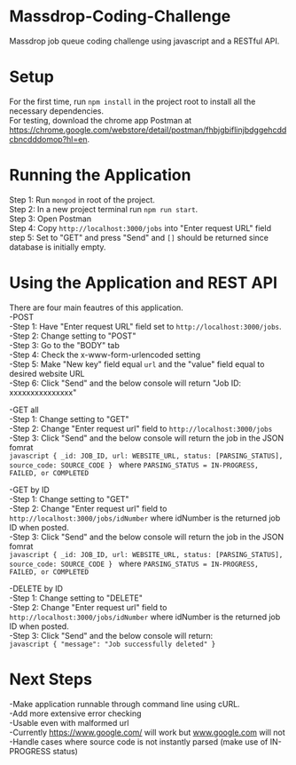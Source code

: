 # Massdrop-Coding-Challenge
Massdrop job queue coding challenge using javascript and a RESTful API.

# Setup
For the first time, run `npm install` in the project root to install all the necessary dependencies.<br />
For testing, download the chrome app Postman at https://chrome.google.com/webstore/detail/postman/fhbjgbiflinjbdggehcddcbncdddomop?hl=en. <br />

# Running the Application
Step 1: Run `mongod` in root of the project.<br />
Step 2: In a new project terminal run `npm run start`.<br />
Step 3: Open Postman<br />
Step 4: Copy `http://localhost:3000/jobs` into "Enter request URL" field<br />
step 5: Set to "GET" and press "Send" and `[]` should be returned since database is initially empty.<br />

# Using the Application and REST API
There are four main feautres of this application.<br />
-POST<br />
  -Step 1: Have "Enter request URL" field set to `http://localhost:3000/jobs`.<br />
  -Step 2: Change setting to "POST"<br />
  -Step 3: Go to the "BODY" tab<br />
  -Step 4: Check the x-www-form-urlencoded setting<br />
  -Step 5: Make "New key" field equal `url` and the "value" field equal to desired website URL<br />
  -Step 6: Click "Send" and the below console will return "Job ID: xxxxxxxxxxxxxxx"<br />
  
 -GET all<br />
  -Step 1: Change setting to "GET"<br />
  -Step 2: Change "Enter request url" field to `http://localhost:3000/jobs`<br />
  -Step 3: Click "Send" and the below console will return the job in the JSON fomrat <br />
    ```javascript
     {
      _id: JOB_ID,
      url: WEBSITE_URL,
      status: [PARSING_STATUS],
      source_code: SOURCE_CODE
     }
     ```
     where `PARSING_STATUS = IN-PROGRESS, FAILED, or COMPLETED`<br />
     
 -GET by ID<br />
  -Step 1: Change setting to "GET"<br />
  -Step 2: Change "Enter request url" field to `http://localhost:3000/jobs/idNumber` where idNumber is the returned job ID when posted.<br />
  -Step 3: Click "Send" and the below console will return the job in the JSON fomrat <br />
    ```javascript
    {
      _id: JOB_ID,
      url: WEBSITE_URL,
      status: [PARSING_STATUS],
      source_code: SOURCE_CODE
     }
     ```
     where `PARSING_STATUS = IN-PROGRESS, FAILED, or COMPLETED`<br />
     
  -DELETE by ID<br />
   -Step 1: Change setting to "DELETE"<br />
   -Step 2: Change "Enter request url" field to `http://localhost:3000/jobs/idNumber` where idNumber is the returned job ID when posted.<br />
   -Step 3: Click "Send" and the below console will return:<br />
    ```javascript
     {
      "message": "Job successfully deleted"
     }
     ```
      
# Next Steps
  -Make application runnable through command line using cURL. <br />
  -Add more extensive error checking<br />
  -Usable even with malformed url<br />
    -Currently https://www.google.com/ will work but www.google.com will not<br />
  -Handle cases where source code is not instantly parsed (make use of IN-PROGRESS status)
